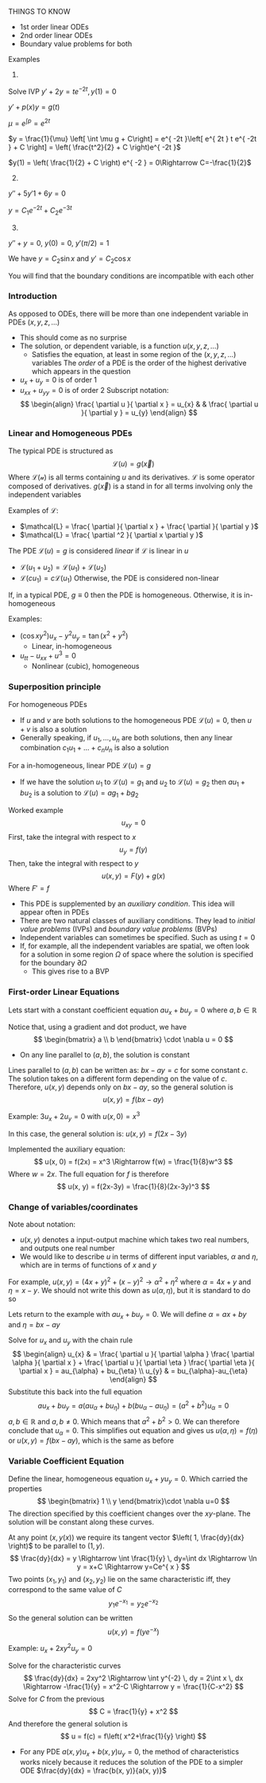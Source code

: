 THINGS TO KNOW
- 1st order linear ODEs
- 2nd order linear ODEs
- Boundary value problems for both

Examples

1.

Solve IVP $y'+2y=te^{ -2t }, y(1)=0$

$y'+p(x)y=g(t)$

$\mu = e^{ \int p } = e^{ 2t }$

$y = \frac{1}{\mu} \left[ \int \mu g + C\right] = e^{ -2t }\left[ e^{ 2t } t e^{ -2t } + C \right] = \left( \frac{t^2}{2} + C \right)e^{ -2t }$

$y(1) = \left( \frac{1}{2} + C \right) e^{ -2 } = 0\Rightarrow C=-\frac{1}{2}$

2.

$y'' + 5y'1 + 6y=0$

$y = C_{1} e^{ -2t } + C_{2}e^{ -3t }$

3.

$y'' + y=0$, $y(0)=0$, $y'(\pi/2)=1$

We have $y = C_{2} \sin x$ and $y' = C_{2} \cos x$

You will find that the boundary conditions are incompatible with each other

### Introduction
As opposed to ODEs, there will be more than one independent variable in PDEs $(x,y,z, \dots)$
- This should come as no surprise
- The solution, or dependent variable, is a function $u(x, y, z, \dots)$
	- Satisfies the equation, at least in some region of the $(x, y, z, \dots)$ variables
The *order* of a PDE is the order of the highest derivative which appears in the question
- $u_{x} + u_{y} = 0$ is of order 1
- $u_{x x} + u_{yy} = 0$ is of order 2
Subscript notation:
$$
\begin{align}
\frac{ \partial u }{ \partial x } = u_{x} &  & \frac{ \partial u }{ \partial y } = u_{y}
\end{align}
$$
### Linear and Homogeneous PDEs
The typical PDE is structured as
$$
\mathcal{L}(u) = g(\vec{x})
$$
Where $\mathcal{L(u)}$ is all terms containing $u$ and its derivatives. $\mathcal{L}$ is some operator composed of derivatives. $g(\vec{x})$ is a stand in for all terms involving only the independent variables

Examples of $\mathcal{L}$:
- $\mathcal{L} = \frac{ \partial  }{ \partial x } + \frac{ \partial  }{ \partial y }$
- $\mathcal{L} = \frac{ \partial ^2 }{ \partial x \partial y }$

The PDE $\mathcal{L}(u) = g$ is considered *linear* if $\mathcal{L}$ is linear in $u$
- $\mathcal{L}(u_{1}+u_{2}) = \mathcal{L}(u_{1}) + \mathcal{L}(u_{2})$
- $\mathcal{L}(cu_{1}) = c\mathcal{L}(u_{1})$
Otherwise, the PDE is considered non-linear

If, in a typical PDE, $g \equiv 0$ then the PDE is homogeneous. Otherwise, it is in-homogeneous

Examples:
- $(\cos x y^2)u_{x} - y^2 u_{y} = \tan(x^2+y^2)$
	- Linear, in-homogeneous
- $u_{tt} - u_{x x} + u^3 = 0$
	- Nonlinear (cubic), homogeneous

### Superposition principle
For homogeneous PDEs
- If $u$ and $v$ are both solutions to the homogeneous PDE $\mathcal{L}(u)=0$, then $u+v$ is also a solution
- Generally speaking, if $u_{1}, \dots, u_{n}$ are both solutions, then any linear combination $c_{1}u_{1}+\dots+c_{n}u_{n}$ is also a solution

For a in-homogeneous, linear PDE $\mathcal{L}(u) = g$
- If we have the solution $u_{1}$ to $\mathcal{L}(u) = g_{1}$ and $u_{2}$ to $\mathcal{L}(u)=g_{2}$ then $au_{1}+bu_{2}$ is a solution to $\mathcal{L}(u) = ag_{1}+bg_{2}$

Worked example
$$
u_{xy} = 0
$$
First, take the integral with respect to $x$
$$
u_{y} = f(y)
$$
Then, take the integral with respect to $y$
$$
u(x, y) = F(y) + g(x)
$$
Where $F'=f$
- This PDE is supplemented by an *auxiliary condition*. This idea will appear often in PDEs
- There are two natural classes of auxiliary conditions. They lead to *initial value problems* (IVPs) and *boundary value problems* (BVPs)
- Independent variables can sometimes be specified. Such as using $t=0$
- If, for example, all the independent variables are spatial, we often look for a solution in some region $\Omega$ of space where the solution is specified for the boundary $\partial \Omega$
	- This gives rise to a BVP
### First-order Linear Equations
Lets start with a constant coefficient equation $au_{x}+bu_{y}=0$ where $a,b\in \mathbb{R}$

Notice that, using a gradient and dot product, we have
$$
\begin{bmatrix}
a \\
b
\end{bmatrix} \cdot \nabla u = 0
$$
- On any line parallel to $(a, b)$, the solution is constant

Lines parallel to $(a,b)$ can be written as: $bx-ay =c$ for some constant $c$. The solution takes on a different form depending on the value of $c$. Therefore, $u(x, y)$ depends only on $bx-ay$, so the general solution is
$$
u(x, y) = f(bx-ay)
$$

Example: $3u_{x}+2u_{y} = 0$ with $u(x, 0) = x^3$

In this case, the general solution is: $u(x, y) = f(2x-3y)$

Implemented the auxiliary equation:
$$
u(x, 0) = f(2x) = x^3 \Rightarrow f(w) = \frac{1}{8}w^3
$$
Where $w=2x$. The full equation for $f$ is therefore
$$
u(x, y) = f(2x-3y) = \frac{1}{8}(2x-3y)^3
$$
### Change of variables/coordinates
Note about notation:
- $u(x, y)$ denotes a input-output machine which takes two real numbers, and outputs one real number
- We would like to describe $u$ in terms of different input variables, $\alpha$ and $\eta$, which are in terms of functions of $x$ and $y$

For example, $u(x, y) = (4x+y)^2 + (x-y)^2 \to \alpha^2 + \eta^2$ where $\alpha=4x+y$ and $\eta=x-y$. We should not write this down as $u(\alpha, \eta)$, but it is standard to do so

Lets return to the example with $au_{x} + bu_{y}=0$. We will define $\alpha=ax+by$ and $\eta=bx-ay$

Solve for $u_{x}$ and $u_{y}$ with the chain rule
$$
\begin{align}
u_{x}  & = \frac{ \partial u }{ \partial \alpha } \frac{ \partial \alpha }{ \partial x } + \frac{ \partial u }{ \partial \eta } \frac{ \partial \eta }{ \partial x } = au_{\alpha} + bu_{\eta} \\
u_{y}  & = bu_{\alpha}-au_{\eta}
\end{align}
$$
Substitute this back into the full equation
$$
au_{x} + bu_{y} = a(au_{\alpha}+bu_{\eta}) + b(bu_{\alpha} - au_{\eta}) = (a^2+b^2)u_{\alpha} = 0
$$
$a,b\in \mathbb{R}$ and $a,b\neq 0$. Which means that $a^2+b^2>0$. We can therefore conclude that $u_{\alpha}=0$. This simplifies out equation and gives us $u(\alpha, \eta) = f(\eta)$ or $u(x, y) = f(bx-ay)$, which is the same as before
### Variable Coefficient Equation
Define the linear, homogeneous equation $u_{x}+yu_{y}=0$. Which carried the properties
$$
\begin{bmatrix}
1 \\
y
\end{bmatrix}\cdot \nabla u=0
$$
The direction specified by this coefficient changes over the $xy$-plane. The solution will be constant along these curves.

At any point $(x, y(x))$ we require its tangent vector $\left( 1, \frac{dy}{dx} \right)$ to be parallel to $(1, y)$.
$$
\frac{dy}{dx} = y \Rightarrow \int \frac{1}{y} \, dy=\int dx \Rightarrow \ln y = x+C \Rightarrow y=Ce^{ x }
$$
Two points $(x_{1},y_{1})$  and $(x_{2},y_{2})$ lie on the same characteristic iff, they correspond to the same value of $C$
$$
y_{1}e^{ -x_{1} } = y_{2}e^{ -x_{2} }
$$
So the general solution can be written
$$
u(x, y) = f(ye^{ -x })
$$

Example: $u_{x} + 2xy^2u_{y}=0$

Solve for the characteristic curves
$$
\frac{dy}{dx} = 2xy^2 \Rightarrow \int y^{-2} \, dy = 2\int x \, dx \Rightarrow -\frac{1}{y} = x^2-C \Rightarrow y = \frac{1}{C-x^2}
$$
Solve for $C$ from the previous
$$
C = \frac{1}{y} + x^2
$$
And therefore the general solution is
$$
u = f(c) = f\left( x^2+\frac{1}{y} \right)
$$
- For any PDE $a(x, y)u_{x} + b(x, y)u_{y}=0$, the method of characteristics works nicely because it reduces the solution of the PDE to a simpler ODE $\frac{dy}{dx} = \frac{b(x, y)}{a(x, y)}$
